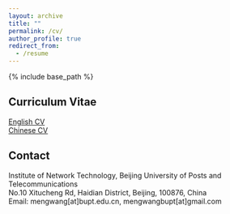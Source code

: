 ```yaml
---
layout: archive
title: ""
permalink: /cv/
author_profile: true
redirect_from:
  - /resume
---
```


{% include base_path %}

Curriculum Vitae
---
[English CV](files/cv-en.pdf)<br>
[Chinese CV](files/cv-cn.pdf)<br>

Contact
---
Institute of Network Technology, Beijing University of Posts and Telecommunications<br>
No.10 Xitucheng Rd, Haidian District, Beijing, 100876, China<br>
Email: mengwang[at]bupt.edu.cn, mengwangbupt[at]gmail.com<br>


